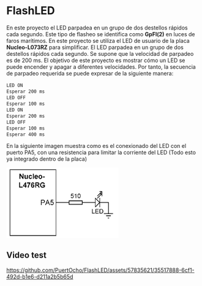 # FlashLED

En este proyecto el LED parpadea en un grupo de dos destellos rápidos cada segundo. Este tipo de flasheo se identifica como **GpFl(2)** en luces de faros marítimos. En este proyecto se utiliza el LED de usuario de la placa **Nucleo-L073RZ** para simplificar. El LED parpadea en un grupo de dos destellos rápidos cada segundo. Se supone que la velocidad de parpadeo es de 200 ms. El objetivo de este proyecto es mostrar cómo un LED se puede encender y apagar a diferentes velocidades. Por tanto, la secuencia de parpadeo requerida se puede expresar de la siguiente manera:

```
LED ON
Esperar 200 ms
LED OFF
Esperar 100 ms
LED ON
Esperar 200 ms
LED OFF
Esperar 100 ms
Esperar 400 ms
```

En la siguiente imagen muestra como es el conexionado del LED con el puerto PA5, con una resistencia para limitar la corriente del LED (Todo esto ya integrado dentro de la placa)
 
![](assets/20240222152414.png)

## Video test
https://github.com/PuertOcho/FlashLED/assets/57835621/35517888-6cf1-492d-b1e6-d211a2b5b65d
